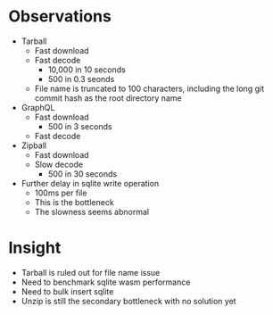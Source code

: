 # Observations

- Tarball
  - Fast download
  - Fast decode
    - 10,000 in 10 seconds
    - 500 in 0.3 seonds
  - File name is truncated to 100 characters, including the long git commit hash as the root directory name
- GraphQL
  - Fast download
    - 500 in 3 seconds
  - Fast decode
- Zipball
  - Fast download
  - Slow decode
    - 500 in 30 seconds
- Further delay in sqlite write operation
  - 100ms per file
  - This is the bottleneck
  - The slowness seems abnormal

# Insight

- Tarball is ruled out for file name issue
- Need to benchmark sqlite wasm performance
- Need to bulk insert sqlite
- Unzip is still the secondary bottleneck with no solution yet
